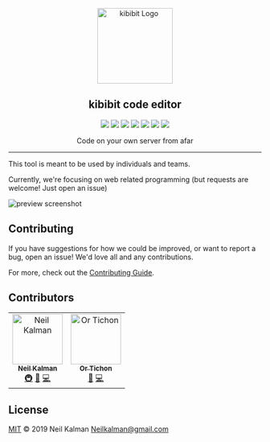 <p align="center">
  <a href="https://github/apps/l1ntit" target="blank"><img src="http://kibibit.io/kibibit-assets/kibibit-avatar.png" width="150" alt="kibibit Logo" />
  </a>
  <h2 align="center">kibibit code editor</h2>
</p>
<p align="center">
  <a href="http://gulpjs.com/"><img src="https://img.shields.io/badge/gulp-all_the_builds!-eb4a4b.svg?logo=data%3Aimage%2Fpng%3Bbase64%2CiVBORw0KGgoAAAANSUhEUgAAAAYAAAAOCAMAAAA7QZ0XAAAABlBMVEUAAAD%2F%2F%2F%2Bl2Z%2FdAAAAAXRSTlMAQObYZgAAABdJREFUeAFjAAFGRjSSEQzwUgwQkjAFAAtaAD0Ls2nMAAAAAElFTkSuQmCC"></a>
  <a href="https://achievibit.kibibit.io/"><img src="https://achievibit.kibibit.io/achievementsShield"></a>
  <a href="https://greenkeeper.io/"><img src="https://img.shields.io/badge/greenkeeper-enabled-brightgreen.svg"></a>
  <a href="https://bower.io/"><img src="https://img.shields.io/badge/-bower-ffcc30.svg?logo=data%3Aimage%2Fpng%3Bbase64%2CiVBORw0KGgoAAAANSUhEUgAAAA4AAAAMCAYAAABSgIzaAAAAAXNSR0IArs4c6QAAAUVJREFUKBVdkrFOwzAQhn87SICqio0NgVhoBCvQPkdIhcQIW2eE%2BggwsJUKWBmQmrwGqCAmhIChmRAvUBgAxYfPjh2Dh5z9332%2FT%2BcIBCttx0RUC9n4WbhTsrlmMvn9q9FmfGKrRRfLDXe0kVqU3b0IhvKjWyTHHZ834M52TJcrFoqWFJq7CtNriXPSmogpO7zRACGKPAfZbbc8xDJDae8LjVRh7%2FEd%2FeFVVS1QKt85pKL6wBV802gwi8%2BRRKO5YKCH1QLJSQe5brtygQjbdKKL%2B8UHhG7RLSGl2fLQ%2FHBc0sWDYop8OO%2BO4HF3e9%2FgBvkya1Gl5aIyO4ayACo1tP5W4qkf6Q54kY2JforsbM5I%2Fz8bkx%2FEp9aQlI38lsaAr2aX0eAvzNMNi0NTPyUL2xQbV3MwQvgHOdiDTuBYmxCycf0EYc0v17N7c0xaFo4AAAAASUVORK5CYII%3D"></a>
  <a href="https://travis-ci.org/Kibibit/kibibit-code-editor"><img src="https://travis-ci.org/Kibibit/kibibit-code-editor.svg?branch=master"></a>
  <a href="https://kibibit-demo.herokuapp.com/"><img src="https://heroku-badge.herokuapp.com/?app=kibibit-demo&style=flat&svg=1"></a>
<!--   <a href="#contributors"><img src="https://img.shields.io/badge/all_contributors-4-orange.svg"></a> -->
  <a href="https://salt.bountysource.com/teams/kibibit"><img src="https://img.shields.io/endpoint.svg?url=https://monthly-salt.now.sh/kibibit&style=flat-square"></a>
</p>
<p align="center">
  Code on your own server from afar
</p>
<hr>

This tool is meant to be used by individuals and teams.

Currently, we're focusing on web related programming (but requests are welcome! Just open an issue)

![preview screenshot](http://i.imgur.com/u21o3Y5.png)

## Contributing

If you have suggestions for how we could be improved, or want to report a bug, open an issue! We'd love all and any contributions.

For more, check out the [Contributing Guide](CONTRIBUTING.md).

## Contributors

<!-- ALL-CONTRIBUTORS-LIST:START - Do not remove or modify this section -->
<!-- prettier-ignore -->
<table><tr><td align="center"><a href="http://thatkookooguy.kibibit.io"><img src="https://avatars3.githubusercontent.com/u/10427304?v=4" width="100px;" alt="Neil Kalman"/><br /><sub><b>Neil Kalman</b></sub></a><br /><a href="#infra-Thatkookooguy" title="Infrastructure (Hosting, Build-Tools, etc)">🚇</a> <a href="#design-Thatkookooguy" title="Design">🎨</a> <a href="https://github.com/kibibit/kibibit-code-editor/commits?author=Thatkookooguy" title="Code">💻</a></td><td align="center"><a href="https://github.com/ortichon"><img src="https://avatars0.githubusercontent.com/u/10263615?v=4" width="100px;" alt="Or Tichon"/><br /><sub><b>Or Tichon</b></sub></a><br /><a href="#design-ortichon" title="Design">🎨</a> <a href="https://github.com/kibibit/kibibit-code-editor/commits?author=ortichon" title="Code">💻</a></td></tr></table>

<!-- ALL-CONTRIBUTORS-LIST:END -->

## License

[MIT](LICENSE) © 2019 Neil Kalman <Neilkalman@gmail.com>
